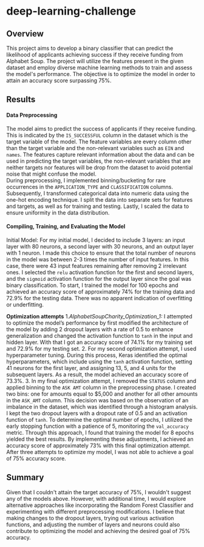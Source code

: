 # deep-learning-challenge

## Overview 
This project aims to develop a binary classifier that can predict the likelihood of applicants achieving success if they receive funding from Alphabet Soup. The project will utilize the features present in the given dataset and employ diverse machine learning methods to train and assess the model's performance. The objective is to optimize the model in order to attain an accuracy score surpassing 75%.

## Results
#### Data Preprocessing
The model aims to predict the success of applicants if they receive funding. This is indicated by the `IS_SUCCESSFUL` column in the dataset which is the target variable of the model. The feature variables are every column other than the target variable and the non-relevant variables such as `EIN` and `names`. The features capture relevant information about the data and can be used in predicting the target variables, the non-relevant variables that are neither targets nor features will be drop from the dataset to avoid potential noise that might confuse the model.  
During preprocessing, I implemented binning/bucketing for rare occurrences in the `APPLICATION_TYPE` and `CLASSIFICATION` columns. Subsequently, I transformed categorical data into numeric data using the one-hot encoding technique. I split the data into separate sets for features and targets, as well as for training and testing. Lastly, I scaled the data to ensure uniformity in the data distribution. 

#### Compiling, Training, and Evaluating the Model
Initial Model: For my initial model, I decided to include 3 layers: an input layer with 80 neurons, a second layer with 30 neurons, and an output layer with 1 neuron. I made this choice to ensure that the total number of neurons in the model was between 2-3 times the number of input features. In this case, there were 43 input features remaining after removing 2 irrelevant ones. I selected the `relu` activation function for the first and second layers, and the `sigmoid` activation function for the output layer since the goal was binary classification. To start, I trained the model for 100 epochs and achieved an accuracy score of approximately 74% for the training data and 72.9% for the testing data. There was no apparent indication of overfitting or underfitting.

**Optimization attempts**
1.*AlphabetSoupCharity_Optimization_1:* I attempted to optimize the model’s performance by first modified the architecture of the model by adding 2 dropout layers with a rate of 0.5 to enhance generalization and changed the activation function to `tanh` in the input and hidden layer. With that I got an accuracy score of 74.1% for my training set and 72.9% for my testing set.
2. For my second optimization attempt, I used hyperparameter tuning. During this process, Keras identified the optimal hyperparameters, which include using the `tanh` activation function, setting 41 neurons for the first layer, and assigning 13, 5, and 4 units for the subsequent layers. As a result, the model achieved an accuracy score of 73.3%.
3. In my final optimization attempt, I removed the `STATUS` column and applied binning to the `ASK AMT` column in the preprocessing phase. I created two bins: one for amounts equal to $5,000 and another for all other amounts in the `ASK_AMT` column. This decision was based on the observation of an imbalance in the dataset, which was identified through a histogram analysis. I kept the two dropout layers with a dropout rate of 0.5 and an activation function of `tanh`. To determine the optimal number of epochs, I utilized the early stopping function with a patience of 5, monitoring the `val_accuracy` metric. Through this approach, I found that training the model for 8 epochs yielded the best results. By implementing these adjustments, I achieved an accuracy score of approximately 73% with this final optimization attempt.
After three attempts to optimize my model, I was not able to achieve a goal of 75% accuracy score. 

## Summary
Given that I couldn't attain the target accuracy of 75%, I wouldn't suggest any of the models above. However, with additional time, I would explore alternative approaches like incorporating the Random Forest Classifier and experimenting with different preprocessing modifications. I believe that making changes to the dropout layers, trying out various activation functions, and adjusting the number of layers and neurons could also contribute to optimizing the model and achieving the desired goal of 75% accuracy. 
